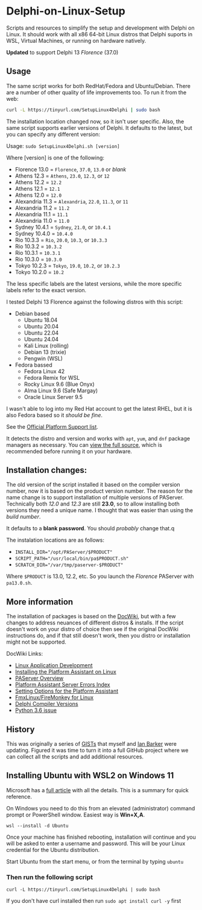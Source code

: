 # Delphi-on-Linux-Setup
Scripts and resources to simplify the setup and development with Delphi on Linux. It should work with all x86 64-bit Linux distros that Delphi suports in WSL, Virtual Machines, or running on hardware natively. 

**Updated** to support Delphi 13 *Florence* (37.0)

## Usage

The same script works for both RedHat/Fedora and Ubuntu/Debian. There are a number of other quality of life improvements too. To run it from the web:
```bash
curl -L https://tinyurl.com/SetupLinux4Delphi | sudo bash
```
The installation location changed now, so it isn't user specific. Also, the same script supports earlier versions of Delphi. It defaults to the latest, but you can specify any different version:

Usage: `sudo SetupLinux4Delphi.sh [version]`

Where [version] is one of the following:

* Florence 13.0    = `Florence`, `37.0`, `13.0` or *blank*
* Athens 12.3      = `Athens`, `23.0`, `12.3`, or `12`
* Athens 12.2      = `12.2`
* Athens 12.1      = `12.1`
* Athens 12.0      = `12.0`
* Alexandria 11.3  = `Alexandria`, `22.0`, `11.3`, or `11`
* Alexandria 11.2  = `11.2`
* Alexandria 11.1  = `11.1`
* Alexandria 11.0  = `11.0`
* Sydney 10.4.1    = `Sydney`, `21.0`, or `10.4.1`
* Sydney 10.4.0    = `10.4.0`
* Rio 10.3.3       = `Rio`, `20.0`, `10.3`, or `10.3.3`
* Rio 10.3.2       = `10.3.2`
* Rio 10.3.1       = `10.3.1`
* Rio 10.3.0       = `10.3.0`
* Tokyo 10.2.3     = `Tokyo`, `19.0`, `10.2`, or `10.2.3`
* Tokyo 10.2.0     = `10.2`

The less specific labels are the latest versions, while the more specific labels refer to the exact version.

I tested Delphi 13 Florence against the following distros with this script:

* Debian based
  * Ubuntu 18.04
  * Ubuntu 20.04
  * Ubuntu 22.04
  * Ubuntu 24.04
  * Kali Linux (rolling)
  * Debian 13 (trixie)
  * Pengwin (WSL)
* Fedora bassed
  * Fedora Linux 42
  * Fedora Remix for WSL
  * Rocky Linux 9.6 (Blue Onyx)
  * Alma Linux 9.6 (Safe Margay)
  * Oracle Linux Server 9.5

I wasn't able to log into my Red Hat account to get the latest RHEL, but it is also Fedora based so it _should be fine_. 

See the [Official Platform Support list](https://docwiki.embarcadero.com/PlatformStatus/en/Main_Page).

It detects the distro and version and works with `apt`, `yum`, and `dnf` package managers as necessary. You can [view the full source](https://github.com/jimmckeeth/Delphi-on-Linux-Setup/blob/main/scripts/SetupLinux4Delphi.sh), which is recommended before running it on your hardware.

## Installation changes:

The old version of the script installed it based on the compiler version number, now it is based on the product version number. The reason for the name change is to support installation of multiple versions of PAServer. Technically both _12.0_ and _12.3_ are still **23.0**, so to allow installing both versions they need a unique name. I thought that was easier than using the _build number_.

It defaults to a **blank password**. You should _probably_ change that.q

The instalation locations are as follows:

* `INSTALL_DIR="/opt/PAServer/$PRODUCT"`
* `SCRIPT_PATH="/usr/local/bin/pa$PRODUCT.sh"`
* `SCRATCH_DIR="/var/tmp/paserver-$PRODUCT"`

Where `$PRODUCT` is 13.0, 12.2, etc. So you launch the *Florence* PAServer with `pa13.0.sh`.

## More information

The installation of packages is based on the [DocWiki](https://docwiki.embarcadero.com/RADStudio/en/Linux_Application_Development), but with a few changes to address neuances of different distros & installs. If the script doesn't work on your distro of choice then see if the original DocWiki instructions do, and if that still doesn't work, then you distro or installation might not be supported. 

DocWiki Links:

* [Linux Application Development](https://docwiki.embarcadero.com/RADStudio/en/Linux_Application_Development)
* [Installing the Platform Assistant on Linux](https://docwiki.embarcadero.com/RADStudio/en/Installing_the_Platform_Assistant_on_Linux)
* [PAServer Overview](https://docwiki.embarcadero.com/RADStudio/en/PAServer,_the_Platform_Assistant_Server_Application)
* [Platform Assistant Server Errors Index](https://docwiki.embarcadero.com/RADStudio/en/Platform_Assistant_Server_Errors_Index)
* [Setting Options for the Platform Assistant](https://docwiki.embarcadero.com/RADStudio/en/Setting_Options_for_the_Platform_Assistant)
* [FmxLinux/FireMonkey for Linux](https://docwiki.embarcadero.com/RADStudio/en/FireMonkey_for_Linux)
* [Delphi Compiler Versions](https://docwiki.embarcadero.com/RADStudio/en/Compiler_Versions)
* [Python 3.6 issue](https://blogs.embarcadero.com/setting-up-ubuntu-22-04-for-delphi-11-2-debugging/)

## History

This was originally a series of [GISTs](https://gist.github.com/jimmckeeth/1cb657694d1ea18335782213097c8a33) that myself and [Ian Barker](https://gist.github.com/checkdigits/f910e3c4b308a25b31b9a5c1f23c5461) were updating. Figured it was time to turn it into a full GitHub project where we can collect all the scripts and add additional resources.

## Installing Ubuntu with WSL2 on Windows 11

Microsoft has a [full article](https://docs.microsoft.com/en-us/windows/wsl/install) with all the details. This is a summary for quick reference. 

On Windows you need to do this from an elevated (administrator) command prompt or PowerShell window. Easiest way is **Win+X,A**.
```
wsl --install -d Ubuntu
```

Once your machine has finished rebooting, installation will continue and you will be asked to enter a username and password. This will be your Linux credential for the Ubuntu distribution.

Start Ubuntu from the start menu, or from the terminal by typing `ubuntu`

### Then run the following script

```
curl -L https://tinyurl.com/SetupLinux4Delphi | sudo bash
```

If you don't have curl installed then run `sudo apt install curl -y` first

